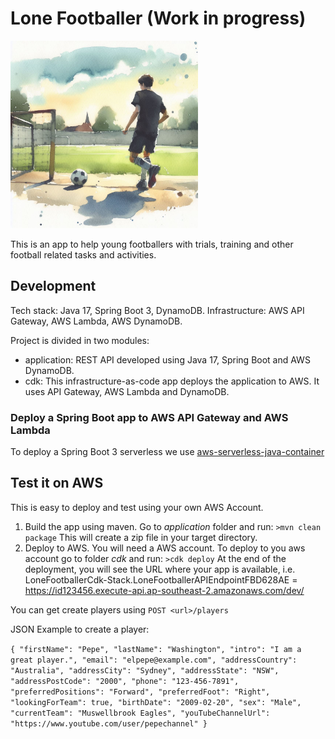 # Lone Footballer (Work in progress)

<img src="lonefootballer.jfif" alt="drawing" style="width:300px;"/>

This is an app to help young footballers with trials, training and other football related tasks and activities.

## Development
Tech stack: Java 17, Spring Boot 3, DynamoDB.
Infrastructure: AWS API Gateway, AWS Lambda, AWS DynamoDB.

Project is divided in two modules:
- application: REST API developed using Java 17, Spring Boot and AWS DynamoDB.
- cdk: This infrastructure-as-code app deploys the application to AWS. It uses API Gateway, AWS Lambda and DynamoDB.

### Deploy a Spring Boot app to AWS API Gateway and AWS Lambda
To deploy a Spring Boot 3 serverless we use [aws-serverless-java-container](https://github.com/awslabs/aws-serverless-java-container/wiki/Quick-start---Spring-Boot3) 

## Test it on AWS
This is easy to deploy and test using your own AWS Account.
1. Build the app using maven. Go to *application* folder and run: `>mvn clean package` This will create a zip file in your target directory.
2. Deploy to AWS. You will need a AWS account. To deploy to you aws account go to folder *cdk* and run:  `>cdk deploy`
At the end of the deployment, you will see the URL where your app is available, i.e. LoneFootballerCdk-Stack.LoneFootballerAPIEndpointFBD628AE = https://id123456.execute-api.ap-southeast-2.amazonaws.com/dev/

You can get create players using `POST <url>/players`

JSON Example to create a player:

`{
"firstName": "Pepe",
"lastName": "Washington",
"intro": "I am a great player.",
"email": "elpepe@example.com",
"addressCountry": "Australia",
"addressCity": "Sydney",
"addressState": "NSW",
"addressPostCode": "2000",
"phone": "123-456-7891",
"preferredPositions": "Forward",
"preferredFoot": "Right",
"lookingForTeam": true,
"birthDate": "2009-02-20",
"sex": "Male",
"currentTeam": "Muswellbrook Eagles",
"youTubeChannelUrl": "https://www.youtube.com/user/pepechannel"
}
`
